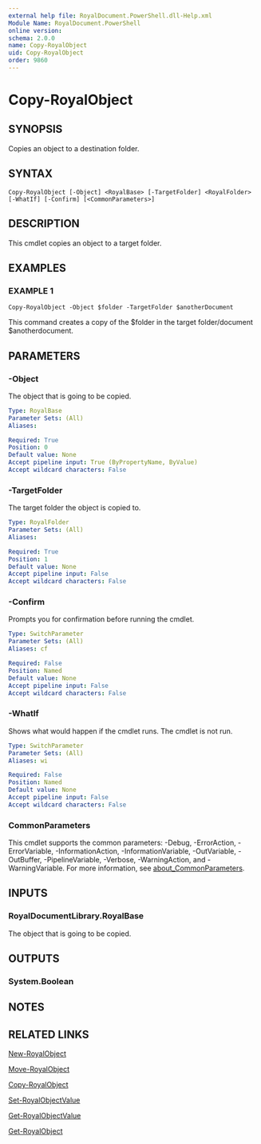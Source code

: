 ```yaml
---
external help file: RoyalDocument.PowerShell.dll-Help.xml
Module Name: RoyalDocument.PowerShell
online version:
schema: 2.0.0
name: Copy-RoyalObject
uid: Copy-RoyalObject
order: 9860
---
```


# Copy-RoyalObject

## SYNOPSIS
Copies an object to a destination folder.

## SYNTAX

```
Copy-RoyalObject [-Object] <RoyalBase> [-TargetFolder] <RoyalFolder> [-WhatIf] [-Confirm] [<CommonParameters>]
```

## DESCRIPTION
This cmdlet copies an object to a target folder.

## EXAMPLES

### EXAMPLE 1
```
Copy-RoyalObject -Object $folder -TargetFolder $anotherDocument
```

This command creates a copy of the $folder in the target folder/document $anotherdocument.

## PARAMETERS

### -Object
The object that is going to be copied.

```yaml
Type: RoyalBase
Parameter Sets: (All)
Aliases:

Required: True
Position: 0
Default value: None
Accept pipeline input: True (ByPropertyName, ByValue)
Accept wildcard characters: False
```

### -TargetFolder
The target folder the object is copied to.

```yaml
Type: RoyalFolder
Parameter Sets: (All)
Aliases:

Required: True
Position: 1
Default value: None
Accept pipeline input: False
Accept wildcard characters: False
```

### -Confirm
Prompts you for confirmation before running the cmdlet.

```yaml
Type: SwitchParameter
Parameter Sets: (All)
Aliases: cf

Required: False
Position: Named
Default value: None
Accept pipeline input: False
Accept wildcard characters: False
```

### -WhatIf
Shows what would happen if the cmdlet runs.
The cmdlet is not run.

```yaml
Type: SwitchParameter
Parameter Sets: (All)
Aliases: wi

Required: False
Position: Named
Default value: None
Accept pipeline input: False
Accept wildcard characters: False
```

### CommonParameters
This cmdlet supports the common parameters: -Debug, -ErrorAction, -ErrorVariable, -InformationAction, -InformationVariable, -OutVariable, -OutBuffer, -PipelineVariable, -Verbose, -WarningAction, and -WarningVariable. For more information, see [about_CommonParameters](http://go.microsoft.com/fwlink/?LinkID=113216).

## INPUTS

### RoyalDocumentLibrary.RoyalBase
The object that is going to be copied.

## OUTPUTS

### System.Boolean
## NOTES

## RELATED LINKS

[New-RoyalObject]()

[Move-RoyalObject]()

[Copy-RoyalObject]()

[Set-RoyalObjectValue]()

[Get-RoyalObjectValue]()

[Get-RoyalObject]()

